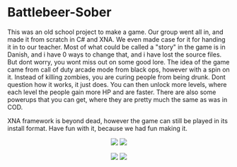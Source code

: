 # Battlebeer-Sober

This was an old school project to make a game. Our group went all in, and made it from scratch in C# and XNA. We even made case for it for handing it in to our teacher. 
Most of what could be called a "story" in the game is in Danish, and i have 0 ways to change that, and i have lost the source files. But dont worry, you wont miss out on some good lore.
The idea of the game came from call of duty arcade mode from black ops, however with a spin on it. Instead of killing zombies, you are curing people from being drunk. Dont question how it works, it just does. You can then unlock more levels, where each level the people gain more HP and are faster. There are also some powerups that you can get, where they are pretty much the same as was in COD.

XNA framework is beyond dead, however the game can still be played in its install format. Have fun with it, because we had fun making it.
 
<p align="center">
 <img src ="https://dxjhag.db.files.1drv.com/y4m0vSj7Rah2cF16EBoUOrMlO0h3dTBktr3829UGRBya8-qKzG6VPJ8-h5r1VXVrmhkub5TDVoFJlLuRT5WXYsICJfAZV_pWdcp2WfvgdCmP8PxRBk4NoeHFx2b1HqfNGFQEtty7NJLdPmqGfxwb8AXA-y8ZCKVgmxQ9nNN2vn4z9YIrq-gPQEVZhYhw-CbPwzFgSGtVeRXPes5ITRJUVX-jA?width=1368&height=200" />
 <img src ="https://np79sg.db.files.1drv.com/y4mm-qIqnNQPucH05KhDxSH78ePzRz_HxYUqKCEkpVVPq2CtdT0oxj5waw4Tc85ueBFyTVcq_E66DW5aAO9uayufFvgIIwz8CZwYby2UDdZT2IGVqIDhgEIKgV7AwCh44Hj1IXx8UKEsU4cGf9-OXHKLF2yhw_cqBqidIvDYh711tD90JcVDxHd4w1t17Nchztsfoz0QNopbVqhbKu4qOMwag?width=1368&height=200" />
</p>

<p align="center">
 <img src ="https://aypwqa.db.files.1drv.com/y4mvFA9tS8bV85HMkRbKzTZeHI-OaEP9BNJN2V77Jm-4HZF-le2YcHa5plRWsPuxH_lrhvAxy2XlM5vgZEjf9GTukzjYvGrL0JQH3_v1sYLPzn113jQuogImOvM-2E2eOoCZI9kagru8KLgJUcYPExY3x8Xrb6WSoNjaQnvoRF1h1foCP48_jzRkxlh-iJW1wzFQ8JLrnFvYEBAtpJLJSZqOA?width=1368&height=200" />
 <img src ="https://dancya.db.files.1drv.com/y4meSLIFs_VCbFxbCTb9BZV-C1ZC9aceE_8yp0ymsagqJ3e8AYKVAjvZ41XT1LUjkgXrEdn0KX2QyQo-yUccX7z-wj1mW-mN95cEFsSQOrqSGNSFjRvPb1ZAofVSb6bB19Oplt0rRbT3HPQJ2e7-L1s1sgXanyHTt02YsooanX_ZUfIreXz0PD18u8FUlcukV7OIagyfiRhjFjFztWi06nvqA?width=1367&height=200" />
</p>
